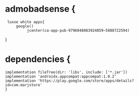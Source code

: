 # admobadsense {
     luxxe white apps{
         google()
              jcenter(ca-app-pub-9796048063924059~5888722594)
}
# dependencies {
    implementation fileTree(dir: 'libs', include: ['*.jar'])
    implementation 'androidx.appcompat:appcompat:1.0.2'
    implementation 'https://play.google.com/store/apps/details?id=com.marjstore'
    }
